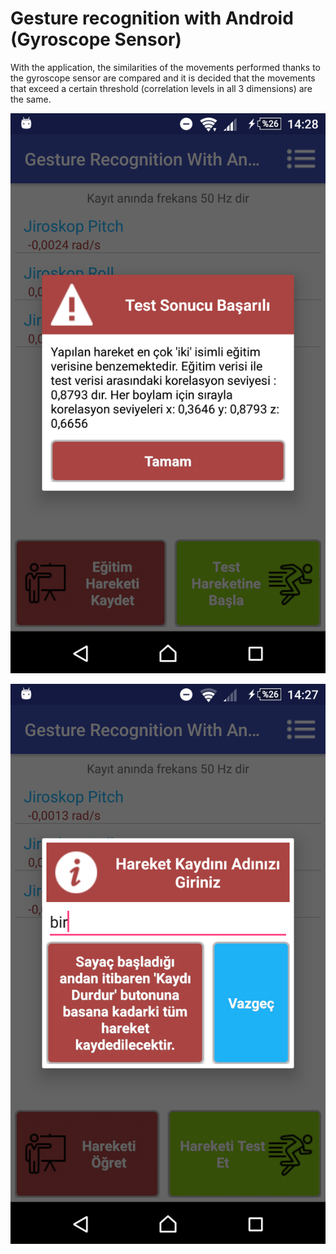 # Gesture recognition with Android (Gyroscope Sensor)

With the application, the similarities of the movements performed thanks to the gyroscope sensor are compared and it is decided that the movements that exceed a certain threshold (correlation levels in all 3 dimensions) are the same.


![](https://github.com/bulentsiyah/Android_Jiroskop_Sensoru_ile_Hareket_Tanima/blob/master/GestureRecognitionWithAndroid%20(2).png)


![](https://github.com/bulentsiyah/Android_Jiroskop_Sensoru_ile_Hareket_Tanima/blob/master/GestureRecognitionWithAndroid%20(5).png)
